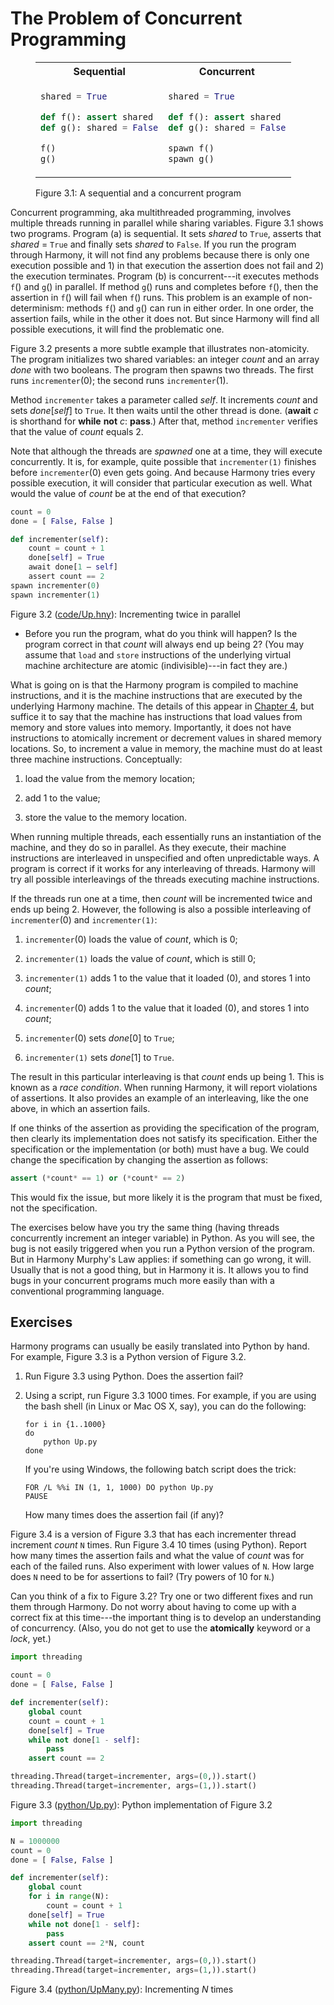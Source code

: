 
# The Problem of Concurrent Programming 


<figure>
<table style="width: 100%;">
    <tr>
        <th>Sequential</th>
        <th>Concurrent</th>
    </tr>
<tr>
<td>

```python title="prog1.hny"
shared = True

def f(): assert shared
def g(): shared = False

f()
g()
```

</td>
<td>

```python title="prog2.hny"
shared = True

def f(): assert shared
def g(): shared = False

spawn f()
spawn g()
```

</td>
</tr>
</table>
<figcaption>Figure 3.1: A sequential and a concurrent program</figcaption>
</figure>


Concurrent programming, aka multithreaded programming, involves multiple
threads running in parallel while sharing variables. Figure 3.1 shows
two programs. Program (a) is sequential. It sets *shared* to `True`,
asserts that *shared* = `True` and finally sets *shared* to `False`. If
you run the program through Harmony, it will not find any problems
because there is only one execution possible and 1) in that execution
the assertion does not fail and 2) the execution terminates. Program (b)
is concurrent---it executes methods `f`() and `g`() in parallel. If
method `g`() runs and completes before `f`(), then the assertion in
`f`() will fail when `f`() runs. This problem is an example of
non-determinism: methods `f`() and `g`() can run in either order. In one
order, the assertion fails, while in the other it does not. But since
Harmony will find all possible executions, it will find the problematic
one.

Figure 3.2 presents a more subtle example that illustrates
non-atomicity. The program initializes two shared variables: an integer
*count* and an array *done* with two booleans. The program then spawns
two threads. The first runs `incrementer`(0); the second runs
`incrementer`(1).

Method `incrementer` takes a parameter called *self*. It increments
*count* and sets *done*\[*self*\] to `True`. It then waits until the
other thread is done. (**await** *c* is shorthand for **while** **not**
*c*: **pass**.) After that, method `incrementer` verifies that the value
of *count* equals 2.

Note that although the threads are *spawned* one at a time, they will
execute concurrently. It is, for example, quite possible that
`incrementer(1)` finishes before `incrementer`(0) even gets going. And
because Harmony tries every possible execution, it will consider that
particular execution as well. What would the value of *count* be at the
end of that execution?


```python title="Up.hny"
count = 0
done = [ False, False ]

def incrementer(self):
    count = count + 1
    done[self] = True
    await done[1 – self]
    assert count == 2
spawn incrementer(0)
spawn incrementer(1)
```

<figcaption>Figure 3.2 (<a href=https://harmony.cs.cornell.edu/code/Up.hny>code/Up.hny</a>): 
Incrementing twice in parallel </figcaption>

 - Before you run the program, what do you think will happen? Is the program correct in that *count* will always end up being 2? (You may assume that `load` and `store` instructions of the underlying virtual machine architecture are atomic (indivisible)---in fact they are.)

What is going on is that the Harmony program is compiled to machine
instructions, and it is the machine instructions that are executed by
the underlying Harmony machine. The details of this appear in
[Chapter 4](harmonymachine.md), but suffice it to say that the machine has
instructions that load values from memory and store values into memory.
Importantly, it does not have instructions to atomically increment or
decrement values in shared memory locations. So, to increment a value in
memory, the machine must do at least three machine instructions.
Conceptually:

1.  load the value from the memory location;

2.  add 1 to the value;

3.  store the value to the memory location.

When running multiple threads, each essentially runs an instantiation of
the machine, and they do so in parallel. As they execute, their machine
instructions are interleaved in unspecified and often unpredictable
ways. A program is correct if it works for any interleaving of threads.
Harmony will try all possible interleavings of the threads executing
machine instructions.

If the threads run one at a time, then *count* will be incremented twice
and ends up being 2. However, the following is also a possible
interleaving of `incrementer`(0) and `incrementer(1)`:

1.  `incrementer`(0) loads the value of *count*, which is 0;

2.  `incrementer(1)` loads the value of *count*, which is still 0;

3.  `incrementer(1)` adds 1 to the value that it loaded (0), and stores
    $1$ into *count*;

4.  `incrementer`(0) adds 1 to the value that it loaded (0), and stores
    $1$ into *count*;

5.  `incrementer`(0) sets *done*\[0\] to `True`;

6.  `incrementer(1)` sets *done*\[1\] to `True`.

The result in this particular interleaving is that *count* ends up
being 1. This is known as a *race condition*. When running Harmony, it
will report violations of assertions. It also provides an example of an
interleaving, like the one above, in which an assertion fails.

If one thinks of the assertion as providing the specification of the
program, then clearly its implementation does not satisfy its
specification. Either the specification or the implementation (or both)
must have a bug. We could change the specification by changing the
assertion as follows:

```python
assert (*count* == 1) or (*count* == 2)
```

This would fix the issue, but more likely it is the program that
must be fixed, not the specification.

The exercises below have you try the same thing (having threads
concurrently increment an integer variable) in Python. As you will see,
the bug is not easily triggered when you run a Python version of the
program. But in Harmony Murphy's Law applies: if something can go wrong,
it will. Usually that is not a good thing, but in Harmony it is. It
allows you to find bugs in your concurrent programs much more easily
than with a conventional programming language.

## Exercises 


Harmony programs can usually be easily translated into Python by hand.
For example, Figure 3.3 is a Python version of Figure 3.2.

1.  Run Figure 3.3 using Python. Does the assertion fail?

2.  Using a script, run Figure 3.3 1000 times. For example, if you
    are using the bash shell (in Linux or Mac OS X, say), you can do the
    following:

        for i in {1..1000}
        do
            python Up.py
        done

    If you're using Windows, the following batch script does the trick:

        FOR /L %%i IN (1, 1, 1000) DO python Up.py
        PAUSE

    How many times does the assertion fail (if any)?

Figure 3.4 is a version of Figure 3.3 that has each incrementer
thread increment *count* `N` times. Run Figure 3.4 10 times (using
Python). Report how many times the assertion fails and what the value of
*count* was for each of the failed runs. Also experiment with lower
values of `N`. How large does `N` need to be for assertions to fail?
(Try powers of 10 for `N`.)

Can you think of a fix to Figure 3.2? Try one or two different fixes
and run them through Harmony. Do not worry about having to come up with
a correct fix at this time---the important thing is to develop an
understanding of concurrency. (Also, you do not get to use the
**atomically** keyword or a *lock*, yet.)

```python title="Up.py"
import threading

count = 0
done = [ False, False ]

def incrementer(self):
    global count
    count = count + 1
    done[self] = True
    while not done[1 - self]:
        pass
    assert count == 2

threading.Thread(target=incrementer, args=(0,)).start()
threading.Thread(target=incrementer, args=(1,)).start()
```

<figcaption>Figure 3.3 (<a href=https://harmony.cs.cornell.edu/python/Up.py>python/Up.py</a>): 
Python implementation of Figure 3.2 </figcaption>


```python title="UpMany.py"
import threading

N = 1000000
count = 0
done = [ False, False ]

def incrementer(self):
    global count
    for i in range(N):
        count = count + 1
    done[self] = True
    while not done[1 - self]:
        pass
    assert count == 2*N, count

threading.Thread(target=incrementer, args=(0,)).start()
threading.Thread(target=incrementer, args=(1,)).start()
```

<figcaption>Figure 3.4 (<a href=https://harmony.cs.cornell.edu/python/UpMany.py>python/UpMany.py</a>): 
Incrementing <i>N</i> times </figcaption>
